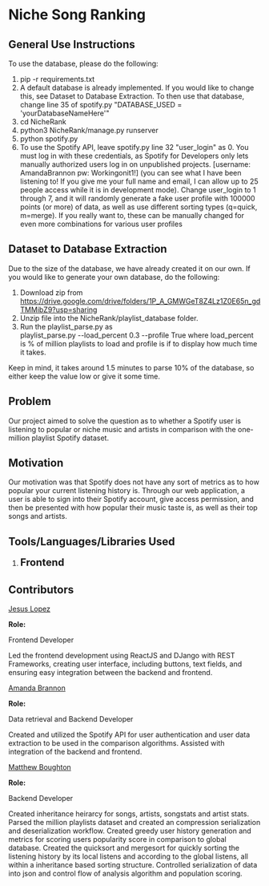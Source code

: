 # Niche Song Ranking

## General Use Instructions

To use the database, please do the following:
1. pip -r requirements.txt
2. A default database is already implemented. If you would like to change this, see Dataset to Database Extraction. To then use that database, change line 35 of spotify.py "DATABASE_USED = 'yourDatabaseNameHere'"
3. cd NicheRank
4. python3 NicheRank/manage.py runserver
5. python spotify.py
6. To use the Spotify API, leave spotify.py line 32 "user_login" as 0. You must log in with these credentials, as Spotify for Developers only lets manually authorized users log in on unpublished projects. [username: AmandaBrannon pw: Workingonit1!] (you can see what I have been listening to! If you give me your full name and email, I can allow up to 25 people access while it is in development mode). Change user_login to 1 through 7, and it will randomly generate a fake user profile with 100000 points (or more) of data, as well as use different sorting types (q=quick, m=merge). If you really want to, these can be manually changed for even more combinations for various user profiles
## Dataset to Database Extraction

Due to the size of the database, we have already created it on our own. If you would like to generate your own database, do the following: 

1. Download zip from https://drive.google.com/drive/folders/1P_A_GMWGeT8Z4Lz1Z0E65n_gdTMMibZ9?usp=sharing
2. Unzip file into the NicheRank/playlist_database folder.
3. Run the playlist_parse.py as   
    playlist_parse.py --load_percent 0.3 --profile True 
    where load_percent is % of million playlists to load and profile is if to display how much time it takes.

Keep in mind, it takes around 1.5 minutes to parse 10% of the database, so either keep the value low or give it some time.

## Problem
Our project aimed to solve the question as to whether a Spotify user is listening to popular or niche music and artists in comparison with the one-million playlist Spotify dataset.

## Motivation
Our motivation was that Spotify does not have any sort of metrics as to how popular your current listening history is. Through our web application, a user is able to sign into their Spotify account, give access permission, and then be presented with how popular their music taste is, as well as their top songs and artists.


## Tools/Languages/Libraries Used

1. <span style="font-size:20px; font-weight:bold;">Frontend</span>




## Contributors

[Jesus Lopez](https://github.com/jlopezmarti20)  

**Role:** 

Frontend Developer

Led the frontend development using ReactJS and DJango with REST Frameworks, creating user interface, including buttons, text fields, and ensuring easy integration between the backend and frontend. 



[Amanda Brannon](https://github.com/AmandaBrannon)  

**Role:** 

Data retrieval and Backend Developer

Created and utilized the Spotify API for user authentication and user data extraction to be used in the comparison algorithms. Assisted with integration of the backend and frontend.


[Matthew Boughton](https://github.com/mattcattb)  

**Role:**

Backend Developer

Created inheritance heirarcy for songs, artists, songstats and artist stats. Parsed the million playlists dataset and created an compression serialization and deserialization workflow. Created greedy user history generation and metrics for scoring users popularity score in comparison to global database. Created the quicksort and mergesort for quickly sorting the listening history by its local listens and according to the global listens, all within a inheritance based sorting structure. Controlled serialization of data into json and control flow of analysis algorithm and population scoring. 


